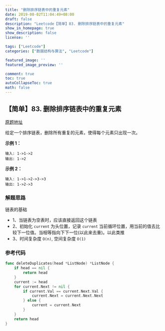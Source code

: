 ```yaml
---
title: "删除排序链表中的重复元素"
date: 2019-08-02T11:04:49+08:00
draft: false
description: "Leetcode【简单】83. 删除排序链表中的重复元素"
show_in_homepage: true
show_description: false
license: ''

tags: ["Leetcode"]
categories: ["数据结构与算法", "Leetcode"]

featured_image: ''
featured_image_preview: ''

comment: true
toc: true
autoCollapseToc: true
math: false
---
```


<!--more-->


## 【简单】83. 删除排序链表中的重复元素

[原题地址](https://leetcode-cn.com/problems/remove-duplicates-from-sorted-list/)

给定一个排序链表，删除所有重复的元素，使得每个元素只出现一次。

**示例 1：**

```text
输入: 1->1->2
输出: 1->2
```

**示例 2：**

```text
输入: 1->1->2->3->3
输出: 1->2->3
```

### 解题思路

链表的基础

* 1、当链表为空表时，应该直接返回这个链表
* 2、初始化 `current` 为头位置，记录 `current` 当前循环位置，用当前的值去比较下一位值。当相等指向下下一位\(以此来去重\)。以此类推
* 3、时间复杂度 `O(n)`, 空间复杂度 `O(1)`

### 参考代码

```go
func deleteDuplicates(head *ListNode) *ListNode {
    if head == nil {
        return head
    }
    current := head
    for current.Next != nil {
        if current.Val == current.Next.Val {
            current.Next = current.Next.Next
        } else {
            current = current.Next
        }
    }
    return head
}
```

